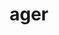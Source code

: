 ---
title: ager
meaning: field
ch: 2
pos: exnounsecond
genitive: agrī
abbgender: m.
abbgender2: masc.
gender: masculine
declension: second
derivative: agriculture, agrarian
---